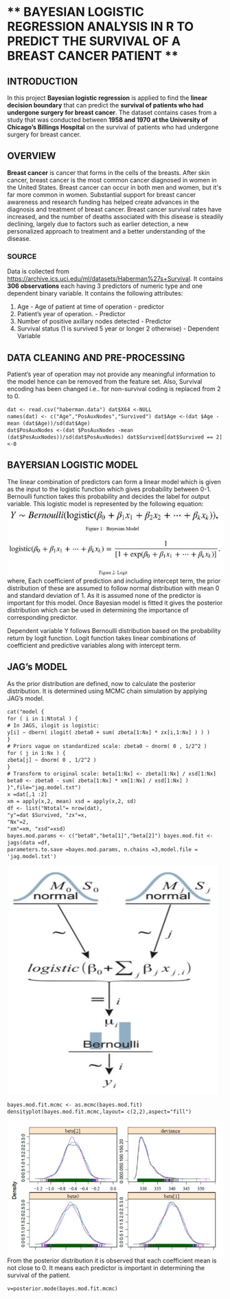 # ** BAYESIAN LOGISTIC REGRESSION ANALYSIS IN R TO PREDICT THE SURVIVAL OF A BREAST CANCER PATIENT **

## INTRODUCTION
In this project **Bayesian logistic regression** is applied to find the **linear decision boundary** that can predict the **survival of patients who had undergone surgery for breast cancer**. The dataset contains cases from a study that was conducted between **1958 and 1970 at the University of Chicago’s Billings Hospital** on the survival of patients who had undergone surgery for breast cancer.

## OVERVIEW 
**Breast cancer** is cancer that forms in the cells of the breasts.
After skin cancer, breast cancer is the most common cancer diagnosed in women in the United States. Breast cancer can occur in both men and women, but it's far more common in women.
Substantial support for breast cancer awareness and research funding has helped create advances in the diagnosis and treatment of breast cancer. Breast cancer survival rates have increased, and the number of deaths associated with this disease is steadily declining, largely due to factors such as earlier detection, a new personalized approach to treatment and a better understanding of the disease.

### SOURCE 
Data is collected from https://archive.ics.uci.edu/ml/datasets/Haberman%27s+Survival. 
It contains **306 observations** each having 3 predictors of numeric type and one dependent binary variable.
It contains the following attributes:
1. Age - Age of patient at time of operation - predictor
2. Patient’s year of operation. - Predictor
3. Number of positive axillary nodes detected - Predictor
4. Survival status (1 is survived 5 year or longer 2 otherwise) - Dependent Variable

## DATA CLEANING AND PRE-PROCESSING
Patient’s year of operation may not provide any meaningful information to the model hence can be removed from the feature set. Also, Survival encoding has been changed i.e.. for non-survival coding is replaced from 2 to 0.
```
dat <- read.csv("haberman.data") dat$X64 <-NULL
names(dat) <- c("Age","PosAuxNodes","Survived") dat$Age <-(dat $Age -mean (dat$Age))/sd(dat$Age)
dat$PosAuxNodes <-(dat $PosAuxNodes -mean (dat$PosAuxNodes))/sd(dat$PosAuxNodes) dat$Survived[dat$Survived == 2] <-0
```
## BAYERSIAN LOGISTIC MODEL
The linear combination of predictors can form a linear model which is given as the input to the logistic function which gives probability between 0-1. Bernoulli function takes this probability and decides the label for output variable.
This logistic model is represented by the following equation:
![logistic model](https://github.com/ksuraj93/Bayesian-Logistic-regression_Breast-Cancer-Patient-Survival-Prediction-in-R/blob/master/bayer_!.JPG)
![logistic model 2](https://github.com/ksuraj93/Bayesian-Logistic-regression_Breast-Cancer-Patient-Survival-Prediction-in-R/blob/master/22.JPG)
where,
Each coefficient of prediction and including intercept term, the prior distribution of these are assumed to follow normal distribution with mean 0 and standard deviation of 1. As it is assumed none of the predictor is important for this model. Once Bayesian model is fitted it gives the posterior distribution which can be used in determining the importance of corresponding predictor.

Dependent variable Y follows Bernoulli distribution based on the probability return by logit function. Logit function takes linear combinations of coefficient and predictive variables along with intercept term.
## JAG’s MODEL
As the prior distribution are defined, now to calculate the posterior distribution. It is determined using MCMC chain simulation by applying JAG’s model.
```
cat("model {
for ( i in 1:Ntotal ) {
# In JAGS, ilogit is logistic:
y[i] ~ dbern( ilogit( zbeta0 + sum( zbeta[1:Nx] * zx[i,1:Nx] ) ) )
}
# Priors vague on standardized scale: zbeta0 ~ dnorm( 0 , 1/2^2 )
for ( j in 1:Nx ) {
zbeta[j] ~ dnorm( 0 , 1/2^2 )
}
# Transform to original scale: beta[1:Nx] <- zbeta[1:Nx] / xsd[1:Nx]
beta0 <- zbeta0 - sum( zbeta[1:Nx] * xm[1:Nx] / xsd[1:Nx] )
}",file="jag.model.txt")
x =dat[,1 :2]
xm = apply(x,2, mean) xsd = apply(x,2, sd)
df <- list("Ntotal"= nrow(dat),
"y"=dat $Survived, "zx"=x,
"Nx"=2,
"xm"=xm, "xsd"=xsd)
bayes.mod.params <- c("beta0","beta[1]","beta[2]") bayes.mod.fit <- jags(data =df,
parameters.to.save =bayes.mod.params, n.chains =3,model.file = 'jag.model.txt')
```
![JAGS](https://github.com/ksuraj93/Bayesian-Logistic-regression_Breast-Cancer-Patient-Survival-Prediction-in-R/blob/master/33.JPG)
```
bayes.mod.fit.mcmc <- as.mcmc(bayes.mod.fit)
densityplot(bayes.mod.fit.mcmc,layout= c(2,2),aspect="fill")
```
![Jags_1](https://github.com/ksuraj93/Bayesian-Logistic-regression_Breast-Cancer-Patient-Survival-Prediction-in-R/blob/master/44.JPG)
From the posterior distribution it is observed that each coefficient mean is not close to 0. It means each predictor is important in determining the survival of the patient. 
 ```
 v=posterior.mode(bayes.mod.fit.mcmc)
 ```

